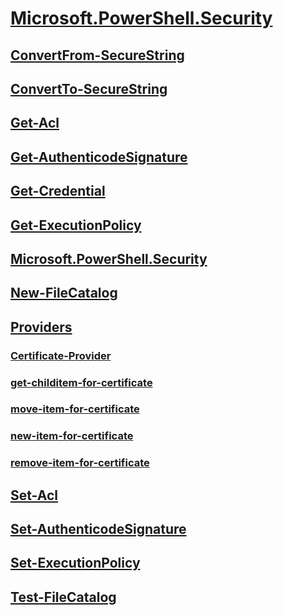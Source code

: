 #  [Microsoft.PowerShell.Security]()
##  [ConvertFrom-SecureString](ConvertFrom-SecureString.md)
##  [ConvertTo-SecureString](ConvertTo-SecureString.md)
##  [Get-Acl](Get-Acl.md)
##  [Get-AuthenticodeSignature](Get-AuthenticodeSignature.md)
##  [Get-Credential](Get-Credential.md)
##  [Get-ExecutionPolicy](Get-ExecutionPolicy.md)
##  [Microsoft.PowerShell.Security](Microsoft.PowerShell.Security.md)
##  [New-FileCatalog](New-FileCatalog.md)
##  [Providers]()
###  [Certificate-Provider](Providers/Certificate-Provider.md)
###  [get-childitem-for-certificate](Providers/get-childitem-for-certificate.md)
###  [move-item-for-certificate](Providers/move-item-for-certificate.md)
###  [new-item-for-certificate](Providers/new-item-for-certificate.md)
###  [remove-item-for-certificate](Providers/remove-item-for-certificate.md)
##  [Set-Acl](Set-Acl.md)
##  [Set-AuthenticodeSignature](Set-AuthenticodeSignature.md)
##  [Set-ExecutionPolicy](Set-ExecutionPolicy.md)
##  [Test-FileCatalog](Test-FileCatalog.md)
